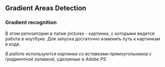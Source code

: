 ## Gradient Areas Detection
### Gradient recognition

В этом репозитории в папке pictures - картинки, с которыми ведется работа в ноутбуке. Для запуска достаточно изменить путь к картинкам в коде. 

<em>В работе используются картинки со вставками прямоугольнкиов с градиентной заливкой, сделанные в Adobe PS.
